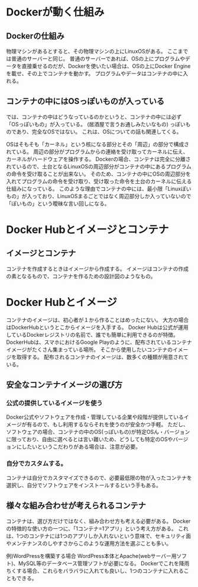 # Dockerが動く仕組み

## Dockerの仕組み
物理マシンがあるとすると、その物理マシンの上にLinuxOSがある。
ここまでは普通のサーバーと同じ。
普通のサーバーであれば、OSの上にプログラムやデータを直接乗せるのだが、Dockerを使いたい場合は、OSの上にDocker Engineを載せ、その上でコンテナを動かす。
プログラムやデータはコンテナの中に入れる。

## コンテナの中にはOSっぽいものが入っている
では、コンテナの中はどうなっているのかというと、コンテナの中には必ず「OSっぽいもの」が入っている。
(居酒屋で言うお通しみたいなもの)
っぽいものであり、完全なOSではない。
これは、OSについての話も関連してくる。

OSはそもそも「カーネル」という核になる部分とその「周辺」の部分で構成されている。
周辺の部分がプログラムからの連絡を受け取ってカーネルに伝え、カーネルがハードウェアを操作する。
Dockerの場合、コンテナは完全に分離されているので、土台となるLinuxOSの周辺部分がコンテナの中にあるプログラムの命令を受け取ることが出来ない。
そのため、コンテナの中にOSの周辺部分を入れてプログラムの命令を受け取り、受け取った命令を土台のカーネルに伝える仕組みになっている。
このような理由でコンテナの中には、最小限「Linuxぽいもの」が入っており、LinuxOSまるごとではなく周辺部分しか入っていないので「ぽいもの」という曖昧な言い回しになる。

# Docker Hubとイメージとコンテナ

## イメージとコンテナ
コンテナを作成するときはイメージから作成する。
イメージはコンテナの作成の素となるもので、コンテナを作るための設計図のようなもの。

# Docker Hubとイメージ
コンテナのイメージは、初心者が１から作ることはめったにない。
大方の場合はDockerHubというとこからイメージを入手する。
Docker Hubは公式が運用しているDockerレジストリの名前で、誰でも簡単に利用できるのが特徴。
DockerHubは、スマホにおけるGoogle Playのように、配布されているコンテナイメージがたくさん集まっている場所。
そこから使用したいコンテナのイメージを取得する。
配布されるコンテナのイメージは、数多くの種類が用意されている。

## 安全なコンテナイメージの選び方
### 公式の提供しているイメージを使う
Docker公式やソフトウェアを作成・管理している企業や段階が提供しているイメージが有るので、もし利用するならそれを使うのが安全かつ手軽。
ただし、ソフトウェアの場合、コンテナの中のOS(っぽいもの)が特定OSん・バージョンに限っており、自由に選べるとは言い難いため、どうしても特定のOSやバージョンにしたいというこだわりがある場合は、注意が必要。

### 自分でカスタムする。
コンテナは自分でカスタマイズできるので、必要最低限の物が入ったコンテナを選択し、自分でソフトウェアをインストールするという手もある。
## 様々な組み合わせが考えられるコンテナ
コンテナは、選び方だけではなく、組み合わせ方も考える必要がある。
Dockerの特徴的な使い方の一つに、「1コンテナ=1アプリ」という考え方がある。
これは、1つのコンテナには1つのアプリしか入れないという意味で、セキュリティ面やメンテナンスのしやすさからこのような運用方法を選ぶことも多い。

例)WordPressを構築する場合
WordPress本体とApache(webサーバー用ソフト)、MySQL等のデータベース管理ソフトが必要になる。
Dockerでこれを降雨ちくする場合、これらをバラバラに入れても良いし、1つのコンテナに入れることもできる。

